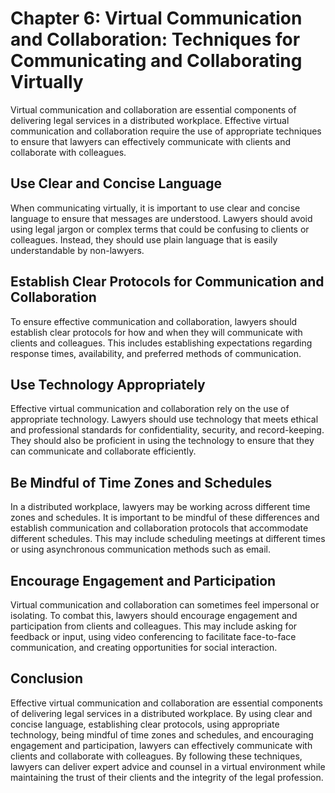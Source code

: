 Chapter 6: Virtual Communication and Collaboration: Techniques for Communicating and Collaborating Virtually
============================================================================================================

Virtual communication and collaboration are essential components of delivering legal services in a distributed workplace. Effective virtual communication and collaboration require the use of appropriate techniques to ensure that lawyers can effectively communicate with clients and collaborate with colleagues.

Use Clear and Concise Language
------------------------------

When communicating virtually, it is important to use clear and concise language to ensure that messages are understood. Lawyers should avoid using legal jargon or complex terms that could be confusing to clients or colleagues. Instead, they should use plain language that is easily understandable by non-lawyers.

Establish Clear Protocols for Communication and Collaboration
-------------------------------------------------------------

To ensure effective communication and collaboration, lawyers should establish clear protocols for how and when they will communicate with clients and colleagues. This includes establishing expectations regarding response times, availability, and preferred methods of communication.

Use Technology Appropriately
----------------------------

Effective virtual communication and collaboration rely on the use of appropriate technology. Lawyers should use technology that meets ethical and professional standards for confidentiality, security, and record-keeping. They should also be proficient in using the technology to ensure that they can communicate and collaborate efficiently.

Be Mindful of Time Zones and Schedules
--------------------------------------

In a distributed workplace, lawyers may be working across different time zones and schedules. It is important to be mindful of these differences and establish communication and collaboration protocols that accommodate different schedules. This may include scheduling meetings at different times or using asynchronous communication methods such as email.

Encourage Engagement and Participation
--------------------------------------

Virtual communication and collaboration can sometimes feel impersonal or isolating. To combat this, lawyers should encourage engagement and participation from clients and colleagues. This may include asking for feedback or input, using video conferencing to facilitate face-to-face communication, and creating opportunities for social interaction.

Conclusion
----------

Effective virtual communication and collaboration are essential components of delivering legal services in a distributed workplace. By using clear and concise language, establishing clear protocols, using appropriate technology, being mindful of time zones and schedules, and encouraging engagement and participation, lawyers can effectively communicate with clients and collaborate with colleagues. By following these techniques, lawyers can deliver expert advice and counsel in a virtual environment while maintaining the trust of their clients and the integrity of the legal profession.
